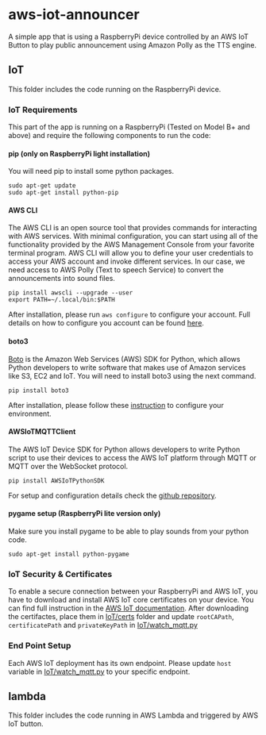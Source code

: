 # aws-iot-announcer
A simple app that is using a RaspberryPi device controlled by an AWS IoT Button to play public announcement using Amazon Polly as the TTS engine.

## IoT
This folder includes the code running on the RaspberryPi device.

### IoT Requirements
This part of the app is running on a RaspberryPi (Tested on Model B+ and above) and require the following components to run the code:

#### pip (only on RaspberryPi light installation)
You will need pip to install some python packages.
```
sudo apt-get update
sudo apt-get install python-pip
```

#### AWS CLI
The AWS CLI is an open source tool that provides commands for interacting with AWS services. With minimal configuration, you can start using all of the functionality provided by the AWS Management Console from your favorite terminal program.
AWS CLI will allow you to define your user credentials to access your AWS account and invoke different services. In our case, we need access   to AWS Polly (Text to speech Service) to convert the announcements into sound files.

```
pip install awscli --upgrade --user
export PATH=~/.local/bin:$PATH
```

After installation, please run ```aws configure``` to configure your account. Full details on how to configure you account can be found [here](https://docs.aws.amazon.com/cli/latest/userguide/cli-chap-configure.html).

#### boto3
[Boto](https://boto3.amazonaws.com/v1/documentation/api/latest/index.html) is the Amazon Web Services (AWS) SDK for Python, which allows Python developers to write software that makes use of Amazon services like S3, EC2 and IoT. You will need to install boto3 using the next command.

```
pip install boto3
```
After installation, please follow these [instruction](https://boto3.amazonaws.com/v1/documentation/api/latest/guide/quickstart.html) to configure your environment.

#### AWSIoTMQTTClient
The AWS IoT Device SDK for Python allows developers to write Python script to use their devices to access the AWS IoT platform through MQTT or MQTT over the WebSocket protocol.
```
pip install AWSIoTPythonSDK
```
For setup and configuration details check the [github repository](https://github.com/aws/aws-iot-device-sdk-python).

#### pygame setup (RaspberryPi lite version only)
Make sure you install pygame to be able to play sounds from your python code.
```
sudo apt-get install python-pygame
```

### IoT Security & Certificates
To enable a secure connection between your RaspberryPi and AWS IoT, you have to download and install AWS IoT core certificates on your device.
You can find full instruction in the [AWS IoT documentation](https://docs.aws.amazon.com/iot/latest/developerguide/create-device-certificate.html).
After downloading the certifactes, place them in [IoT/certs](IoT/certs) folder and update ```rootCAPath```, ```certificatePath``` and ```privateKeyPath``` in [IoT/watch_mqtt.py](IoT/watch_mqtt.py)

### End Point Setup
Each AWS IoT deployment has its own endpoint. Please update ```host``` variable in [IoT/watch_mqtt.py](IoT/watch_mqtt.py) to your specific endpoint.

## lambda
This folder includes the code running in AWS Lambda and triggered by AWS IoT button.
